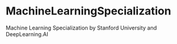 # MachineLearningSpecialization
Machine Learning Specialization by Stanford University and DeepLearning.AI
